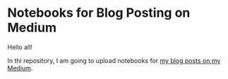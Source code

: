 # Notebooks for Blog Posting on Medium

Hello all! 

In thi repository, I am going to upload notebooks for [my blog posts on my Medium](https://medium.com/@weonhyeok.chung). 

